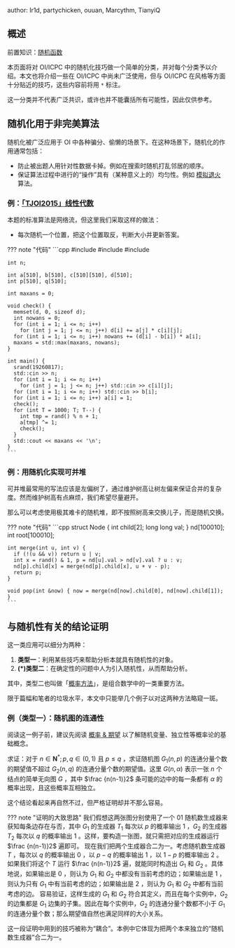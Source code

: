 author: Ir1d, partychicken, ouuan, Marcythm, TianyiQ

## 概述

前置知识：[随机函数](../misc/random.md)

本页面将对 OI/ICPC 中的随机化技巧做一个简单的分类，并对每个分类予以介绍。本文也将介绍一些在 OI/ICPC 中尚未广泛使用，但与 OI/ICPC 在风格等方面十分贴近的技巧，这些内容前将用 `*` 标注。

这一分类并不代表广泛共识，或许也并不能囊括所有可能性，因此仅供参考。

## 随机化用于非完美算法

随机化被广泛应用于 OI 中各种骗分、偷懒的场景下。在这种场景下，随机化的作用通常包括：
- 防止被出题人用针对性数据卡掉。例如在搜索时随机打乱邻居的顺序。
- 保证算法过程中进行的“操作”具有（某种意义上的）均匀性。例如 [模拟退火](../misc/simulated-annealing.md) 算法。

### 例：[「TJOI2015」线性代数](https://loj.ac/problem/2100) 

本题的标准算法是网络流，但这里我们采取这样的做法：
- 每次随机一个位置，把这个位置取反，判断大小并更新答案。

??? note "代码"
    ```cpp
    #include <algorithm>
    #include <cstdlib>
    #include <iostream>

    int n;

    int a[510], b[510], c[510][510], d[510];
    int p[510], q[510];

    int maxans = 0;

    void check() {
      memset(d, 0, sizeof d);
      int nowans = 0;
      for (int i = 1; i <= n; i++)
        for (int j = 1; j <= n; j++) d[i] += a[j] * c[i][j];
      for (int i = 1; i <= n; i++) nowans += (d[i] - b[i]) * a[i];
      maxans = std::max(maxans, nowans);
    }

    int main() {
      srand(19260817);
      std::cin >> n;
      for (int i = 1; i <= n; i++)
        for (int j = 1; j <= n; j++) std::cin >> c[i][j];
      for (int i = 1; i <= n; i++) std::cin >> b[i];
      for (int i = 1; i <= n; i++) a[i] = 1;
      check();
      for (int T = 1000; T; T--) {
        int tmp = rand() % n + 1;
        a[tmp] ^= 1;
        check();
      }
      std::cout << maxans << '\n';
    }
    ```

### 例：用随机化实现可并堆

可并堆最常用的写法应该是左偏树了，通过维护树高让树左偏来保证合并的复杂度。然而维护树高有点麻烦，我们希望尽量避开。

那么可以考虑使用极其难卡的随机堆，即不按照树高来交换儿子，而是随机交换。

??? note "代码"
    ```cpp
    struct Node {
      int child[2];
      long long val;
    } nd[100010];
    int root[100010];

    int merge(int u, int v) {
      if (!(u && v)) return u | v;
      int x = rand() & 1, p = nd[u].val > nd[v].val ? u : v;
      nd[p].child[x] = merge(nd[p].child[x], u + v - p);
      return p;
    }

    void pop(int &now) { now = merge(nd[now].child[0], nd[now].child[1]); }
    ```

## 与随机性有关的结论证明

这一类应用可以细分为两种：
1. **类型一**：利用某些技巧来帮助分析本就具有随机性的对象。
2. **(\*)类型二**：在确定性的问题中人为引入随机性，从而帮助分析。

其中，类型二也叫做「[概率方法](https://en.wikipedia.org/wiki/Probabilistic_method)」，是组合数学中的一类重要方法。

限于篇幅和笔者的垃圾水平，本文中只能举几个例子以对这两种方法略窥一斑。

### 例（类型一）：随机图的连通性

阅读这一例子前，建议先阅读 [概率 & 期望](../math/expectation.md) 以了解随机变量、独立性等概率论的基础概念。

求证：对于 $n \in \mathbf{N}^*; p,q\in (0,1)$ 且 $p\leq q$ ，求证随机图 $G_1(n,p)$ 的连通分量个数的期望值不超过 $G_2(n,q)$ 的连通分量个数的期望值。这里 $G(n,\alpha)$ 表示一张 $n$ 个结点的简单无向图 $G$ ，其中 $\frac {n(n-1)}2$ 条可能的边中的每一条都有 $\alpha$ 的概率出现，且这些概率互相独立。

这个结论看起来再自然不过，但严格证明却并不那么容易。

??? note "证明的大致思路"
    我们假想这两张图分别使用了一个 01 随机数生成器来获知每条边存在与否，其中 $G_1$ 的生成器 $T_1$ 每次以 $p$ 的概率输出 1 ，$G_2$ 的生成器 $T_2$ 每次以 $q$ 的概率输出 1 。这样，要构造一张图，就只需把对应的生成器运行 $\frac {n(n-1)}2$ 遍即可。
    现在我们把两个生成器合二为一。考虑随机数生成器 $T$ ，每次以 $q$ 的概率输出 0 ，以 $p-q$ 的概率输出 1 ，以 $1-p$ 的概率输出 2 。如果我们将这个 $T$ 运行 $\frac {n(n-1)}2$ 遍，就能同时构造出 $G_1$ 和 $G_2$ 。具体地说，如果输出是 0 ，则认为 $G_1$ 和 $G_2$ 中都没有当前考虑的边；如果输出是 1 ，则认为只有 $G_1$ 中有当前考虑的边；如果输出是 2 ，则认为 $G_1$ 和 $G_2$ 中都有当前考虑的边。
    容易验证，这样生成的 $G_1$ 和 $G_2$ 符合其定义，而且在每个实例中，$G_2$ 的边集都是 $G_1$ 边集的子集。因此在每个实例中，$G_2$ 的连通分量个数都不小于 $G_1$ 的连通分量个数；那么期望值自然也满足同样的大小关系。

这一段证明中用到的技巧被称为“耦合”。本例中它体现为把两个本来独立的“随机数生成器”合二为一。